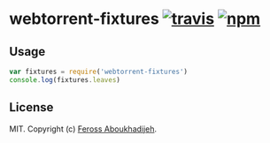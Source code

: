 # webtorrent-fixtures [![travis][travis-image]][travis-url] [![npm][npm-image]][npm-url]

[travis-image]: https://img.shields.io/travis/feross/webtorrent-fixtures/master.svg
[travis-url]: https://travis-ci.org/feross/webtorrent-fixtures
[npm-image]: https://img.shields.io/npm/v/webtorrent-fixtures.svg
[npm-url]: https://npmjs.org/package/webtorrent-fixtures

## Usage

```js
var fixtures = require('webtorrent-fixtures')
console.log(fixtures.leaves)
```

## License

MIT. Copyright (c) [Feross Aboukhadijeh](http://feross.org).
